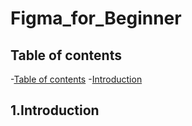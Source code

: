 # Figma_for_Beginner

## Table of contents
-[Table of contents](#table-of-contents)
-[Introduction](#1-introduction)



## 1.Introduction
